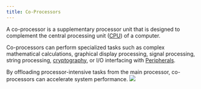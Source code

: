 ```yaml
---
title: Co-Processors
---
```


A co-processor is a supplementary processor unit that is designed to complement the central processing unit ([CPU](/computer-architecture-network-technology-and-operating-systems/architecture/cpu)) of a computer.

Co-processors can perform specialized tasks such as complex mathematical calculations, graphical display processing, signal processing, string processing, [cryptography](/computer-architecture-network-technology-and-operating-systems/architecture/crypto-processors), or I/O interfacing with [Peripherals](/computer-architecture-network-technology-and-operating-systems/architecture/peripherals).

By offloading processor-intensive tasks from the main processor, co-processors can accelerate system performance.
![](../attachments/cleanshot-2025-02-08-at-1822292x.png)
